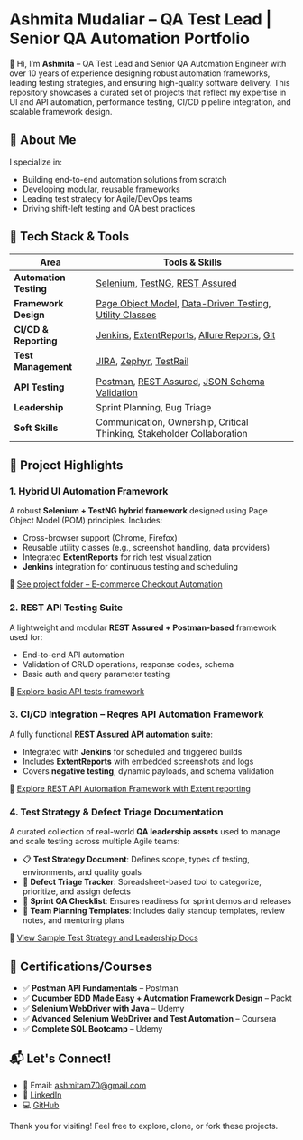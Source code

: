 # Ashmita Mudaliar – QA Test Lead | Senior QA Automation Portfolio

👋 Hi, I’m **Ashmita** – QA Test Lead and  Senior QA Automation Engineer with over 10 years of experience designing robust automation frameworks, leading testing strategies, and ensuring high-quality software delivery. This repository showcases a curated set of projects that reflect my expertise in UI and API automation, performance testing, CI/CD pipeline integration, and scalable framework design.

## 📌 About Me

I specialize in:
- Building end-to-end automation solutions from scratch
- Developing modular, reusable frameworks
- Leading test strategy for Agile/DevOps teams
- Driving shift-left testing and QA best practices

## 🧰 Tech Stack & Tools

| Area                     | Tools & Skills                                                                 |
|--------------------------|---------------------------------------------------------------------------------|
| **Automation Testing**   | [Selenium](https://www.selenium.dev/), [TestNG](https://testng.org/), [REST Assured](https://rest-assured.io/) |
| **Framework Design**     | [Page Object Model](https://www.toolsqa.com/selenium-webdriver/page-object-model/), [Data-Driven Testing](https://testng.org/doc/documentation-main.html#parameters-dataproviders), [Utility Classes](https://www.baeldung.com/java-utils) |
| **CI/CD & Reporting**    | [Jenkins](https://www.jenkins.io/), [ExtentReports](https://extentreports.com/), [Allure Reports](https://docs.qameta.io/allure/), [Git](https://git-scm.com/) |
| **Test Management**      | [JIRA](https://www.atlassian.com/software/jira), [Zephyr](https://www.getzephyr.com/), [TestRail](https://www.gurock.com/testrail/) |
| **API Testing**          | [Postman](https://www.postman.com/), [REST Assured](https://rest-assured.io/), [JSON Schema Validation](https://json-schema.org/) |
| **Leadership**           | Sprint Planning, Bug Triage
| **Soft Skills**          | Communication, Ownership, Critical Thinking, Stakeholder Collaboration

## 📁 Project Highlights

### 1. **Hybrid UI Automation Framework**
A robust **Selenium + TestNG hybrid framework** designed using Page Object Model (POM) principles. Includes:
- Cross-browser support (Chrome, Firefox)
- Reusable utility classes (e.g., screenshot handling, data providers)
- Integrated **ExtentReports** for rich test visualization
- **Jenkins** integration for continuous testing and scheduling

🔗 [See project folder – E-commerce Checkout Automation](https://github.com/ashmita-qalead/ecommerce-checkout-automation)

### 2. **REST API Testing Suite**
A lightweight and modular **REST Assured + Postman-based** framework used for:
- End-to-end API automation
- Validation of CRUD operations, response codes, schema
- Basic auth and query parameter testing

🔗 [Explore basic API tests framework](https://github.com/ashmita-qalead/api-testing-suite)

### 3. **CI/CD Integration – Reqres API Automation Framework**
A fully functional **REST Assured API automation suite**:
- Integrated with **Jenkins** for scheduled and triggered builds
- Includes **ExtentReports** with embedded screenshots and logs
- Covers **negative testing**, dynamic payloads, and schema validation

🔗 [Explore REST API Automation Framework with Extent reporting](https://github.com/ashmita-qalead/reqres-api-automation-framework)

### 4. **Test Strategy & Defect Triage Documentation**
A curated collection of real-world **QA leadership assets** used to manage and scale testing across multiple Agile teams:
- 📋 **Test Strategy Document**: Defines scope, types of testing, environments, and quality goals
- 🐞 **Defect Triage Tracker**: Spreadsheet-based tool to categorize, prioritize, and assign defects
- 🤝 **Sprint QA Checklist**: Ensures readiness for sprint demos and releases
- 👥 **Team Planning Templates**: Includes daily standup templates, review notes, and mentoring plans

🔗 [View Sample Test Strategy and Leadership Docs](https://github.com/ashmita-qalead/qa-docs-and-templates)

## 📜 Certifications/Courses

- ✅ **Postman API Fundamentals** – Postman
- ✅ **Cucumber BDD Made Easy + Automation Framework Design** – Packt
- ✅ **Selenium WebDriver with Java** – Udemy
- ✅ **Advanced Selenium WebDriver and Test Automation** – Coursera
- ✅ **Complete SQL Bootcamp** – Udemy

## 📬 Let's Connect!

- 📧 Email: ashmitam70@gmail.com
- 🔗 [LinkedIn](https://linkedin.com/in/ashmitam70)
- 💻 [GitHub](https://github.com/ashmita-qalead)

Thank you for visiting! Feel free to explore, clone, or fork these projects.
